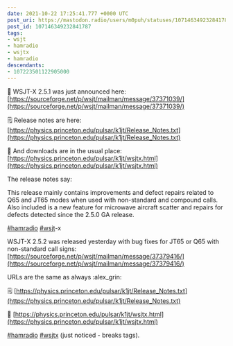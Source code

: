 ```yaml
---
date: 2021-10-22 17:25:41.777 +0000 UTC
post_uri: https://mastodon.radio/users/m0puh/statuses/107146349232841787
post_id: 107146349232841787
tags:
- wsjt
- hamradio
- wsjtx
- hamradio
descendants:
- 107223501122905000
---
```

📢 WSJT-X 2.5.1 was just announced here: [https://sourceforge.net/p/wsjt/mailman/message/37371039/](https://sourceforge.net/p/wsjt/mailman/message/37371039/)

🗒️ Release notes are here: [https://physics.princeton.edu/pulsar/k1jt/Release_Notes.txt](https://physics.princeton.edu/pulsar/k1jt/Release_Notes.txt)

📁 And downloads are in the usual place: [https://physics.princeton.edu/pulsar/k1jt/wsjtx.html](https://physics.princeton.edu/pulsar/k1jt/wsjtx.html)

The release notes say:

This release mainly contains improvements and defect repairs related to Q65 and JT65 modes when used with non-standard and compound calls. Also included is a new feature for microwave aircraft scatter and repairs for defects detected since the 2.5.0 GA release.

[#hamradio](https://mastodon.radio/tags/hamradio) [#wsjt](https://mastodon.radio/tags/wsjt)-x


WSJT-X 2.5.2 was released yesterday with bug fixes for JT65 or Q65 with non-standard call signs: [https://sourceforge.net/p/wsjt/mailman/message/37379416/](https://sourceforge.net/p/wsjt/mailman/message/37379416/)

URLs are the same as always :alex_grin:

🗒️ [https://physics.princeton.edu/pulsar/k1jt/Release_Notes.txt](https://physics.princeton.edu/pulsar/k1jt/Release_Notes.txt)

📁 [https://physics.princeton.edu/pulsar/k1jt/wsjtx.html](https://physics.princeton.edu/pulsar/k1jt/wsjtx.html)

[#hamradio](https://mastodon.radio/tags/hamradio) [#wsjtx](https://mastodon.radio/tags/wsjtx) (just noticed - breaks tags).

